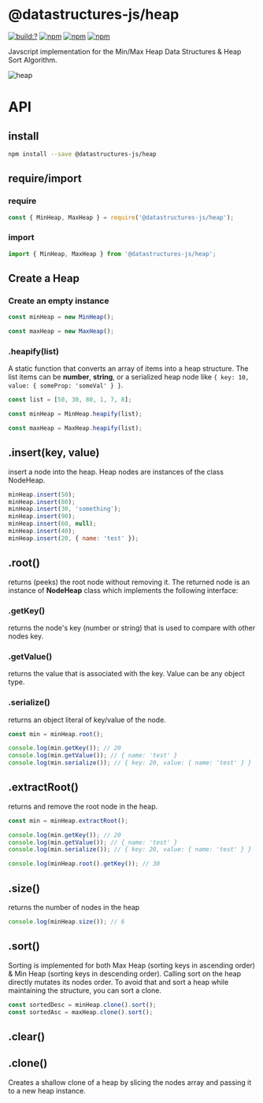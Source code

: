 # @datastructures-js/heap
[![build:?](https://travis-ci.org/datastructures-js/heap.svg?branch=master)](https://travis-ci.org/datastructures-js/heap) 
[![npm](https://img.shields.io/npm/v/@datastructures-js/heap.svg)](https://www.npmjs.com/package/@datastructures-js/heap)
[![npm](https://img.shields.io/npm/dm/@datastructures-js/heap.svg)](https://www.npmjs.com/package/@datastructures-js/heap) [![npm](https://img.shields.io/badge/node-%3E=%206.0-blue.svg)](https://www.npmjs.com/package/@datastructures-js/heap)

Javscript implementation for the Min/Max Heap Data Structures & Heap Sort Algorithm.

![heap](https://user-images.githubusercontent.com/6517308/70871547-bd852900-1f65-11ea-909f-86f4d090f152.jpg)

# API

## install
```sh
npm install --save @datastructures-js/heap
```

## require/import
### require
```js
const { MinHeap, MaxHeap } = require('@datastructures-js/heap');
```

### import
```js
import { MinHeap, MaxHeap } from '@datastructures-js/heap';
```

## Create a Heap

### Create an empty instance
```js
const minHeap = new MinHeap();

const maxHeap = new MaxHeap();
```

### .heapify(list)
A static function that converts an array of items into a heap structure. The list items can be **number**, **string**, or a serialized heap node like `{ key: 10, value: { someProp: 'someVal' } }`.

```js
const list = [50, 30, 80, 1, 7, 8];

const minHeap = MinHeap.heapify(list);

const maxHeap = MaxHeap.heapify(list);
```

## .insert(key, value)
insert a node into the heap. Heap nodes are instances of the class NodeHeap.
```js
minHeap.insert(50);
minHeap.insert(80);
minHeap.insert(30, 'something');
minHeap.insert(90);
minHeap.insert(60, null);
minHeap.insert(40);
minHeap.insert(20, { name: 'test' });
```

## .root()
returns (peeks) the root node without removing it. The returned node is an instance of **NodeHeap** class which implements the following interface:

### .getKey()
returns the node's key (number or string) that is used to compare with other nodes key.

### .getValue()
returns the value that is associated with the key. Value can be any object type.

### .serialize()
returns an object literal of key/value of the node.

```js
const min = minHeap.root();

console.log(min.getKey()); // 20
console.log(min.getValue()); // { name: 'test' }
console.log(min.serialize()); // { key: 20, value: { name: 'test' } }
```

## .extractRoot()
returns and remove the root node in the heap.

```js
const min = minHeap.extractRoot();

console.log(min.getKey()); // 20
console.log(min.getValue()); // { name: 'test' }
console.log(min.serialize()); // { key: 20, value: { name: 'test' } }

console.log(minHeap.root().getKey()); // 30
```

## .size()
returns the number of nodes in the heap
```js
console.log(minHeap.size()); // 6
```

## .sort()
Sorting is implemented for both Max Heap (sorting keys in ascending order) & Min Heap (sorting keys in descending order). Calling sort on the heap directly mutates its nodes order. To avoid that and sort a heap while maintaining the structure, you can sort a clone.

```js
const sortedDesc = minHeap.clone().sort();
const sortedAsc = maxHeap.clone().sort();
```
## .clear()

## .clone()
Creates a shallow clone of a heap by slicing the nodes array and passing it to a new heap instance. 
